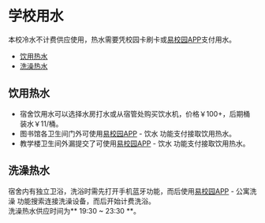 # 学校用水

本校冷水不计费供应使用，热水需要凭校园卡刷卡或[易校园APP](https://h5.xiaofubao.com/app)支付用水。

* [饮用热水](#饮用热水)
* [洗澡热水](#洗澡热水)

## 饮用热水

- 宿舍饮用水可以选择水房打水或从宿管处购买饮水机，价格￥100+，后期桶装水￥11/桶。<br/>
- 图书馆各卫生间门外可使用[易校园APP](https://h5.xiaofubao.com/app) - 饮水 功能支付接取饮用热水。<br/>
- 教学楼卫生间外漏提交了可使用[易校园APP](https://h5.xiaofubao.com/app) - 饮水 功能支付接取饮用热水。<br/>

## 洗澡热水

宿舍内有独立卫浴，洗浴时需先打开手机蓝牙功能，而后使用[易校园APP](https://h5.xiaofubao.com/app) - 公寓洗澡 功能搜索连接洗澡设备，而后开始计费洗浴。<br/>
洗澡热水供应时间为** 19:30 ~ 23:30 **。